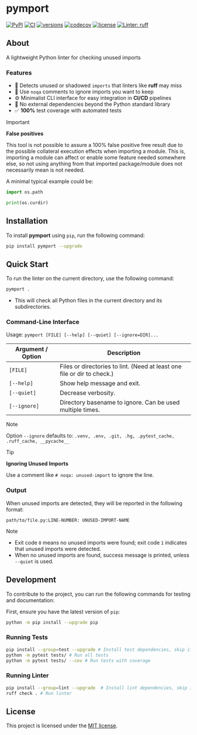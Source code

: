 # pymport

[![PyPI](https://img.shields.io/pypi/v/pymport.svg)](https://pypi.python.org/pypi/pymport)
[![CI](https://github.com/rmoralespp/pymport/workflows/CI/badge.svg)](https://github.com/rmoralespp/pymport/actions?query=event%3Arelease+workflow%3ACI)
[![versions](https://img.shields.io/pypi/pyversions/pymport.svg)](https://github.com/rmoralespp/pymport)
[![codecov](https://codecov.io/gh/rmoralespp/pymport/branch/main/graph/badge.svg)](https://app.codecov.io/gh/rmoralespp/pymport)
[![license](https://img.shields.io/github/license/rmoralespp/pymport.svg)](https://github.com/rmoralespp/pymport/blob/main/LICENSE)
[![Linter: ruff](https://img.shields.io/badge/linter-_ruff-orange)](https://github.com/charliermarsh/ruff)

## About

A lightweight Python linter for checking unused imports

### Features

* 🧹 Detects unused or shadowed `imports` that linters like **ruff** may miss
* 🚫 Use `noqa` comments to ignore imports you want to keep
* ⚙️ Minimalist CLI interface for easy integration in **CI/CD** pipelines
* 🐍 No external dependencies beyond the Python standard library
* ✅ **100%** test coverage with automated tests

> [!IMPORTANT]
> **False positives**
>
> This tool is not possible to assure a 100% false positive free result due to the
> possible collateral execution effects when importing a module.
> This is, importing a module can affect or enable some feature needed somewhere
> else, so not using anything from that imported package/module does not necessarily mean is not needed.

A minimal typical example could be:

```python
import os.path

print(os.curdir)
```

## Installation

To install **pymport** using `pip`, run the following command:

```bash
pip install pymport --upgrade
```

## Quick Start

To run the linter on the current directory, use the following command:

```bash
pymport .
```

* This will check all Python files in the current directory and its subdirectories.

### Command-Line Interface

Usage: `pymport [FILE] [--help] [--quiet] [--ignore=DIR]...`

| Argument / Option | Description                                                             |
|-------------------|-------------------------------------------------------------------------|
| `[FILE]`          | Files or directories to lint. (Need at least one file or dir to check.) |
| `[--help]`        | Show help message and exit.                                             |
| `[--quiet]`       | Decrease verbosity.                                                     |
| `[--ignore]`      | Directory basename to ignore. Can be used multiple times.               |  

> [!NOTE]
>
> Option `--ignore` defaults to: `.venv, .env, .git, .hg, .pytest_cache, .ruff_cache, __pycache__`


> [!TIP]
> **Ignoring Unused Imports**
>
> Use a comment like `# noqa: unused-import` to ignore the line.

### Output

When unused imports are detected, they will be reported in the following format:

```text
path/to/file.py:LINE-NUMBER: UNUSED-IMPORT-NAME
```

> [!NOTE]
>
> * Exit code `0` means no unused imports were found; exit code `1` indicates that unused imports were detected.
> * When no unused imports are found, success message is printed, unless `--quiet` is used.

## Development

To contribute to the project, you can run the following commands for testing and documentation:

First, ensure you have the latest version of `pip`:

```bash
python -m pip install --upgrade pip
```

### Running Tests

```bash
pip install --group=test --upgrade # Install test dependencies, skip if already installed
python -m pytest tests/ # Run all tests
python -m pytest tests/ --cov # Run tests with coverage
```

### Running Linter

```bash
pip install --group=lint --upgrade  # Install lint dependencies, skip if already installed
ruff check . # Run linter
```

## License

This project is licensed under the [MIT license](LICENSE).
